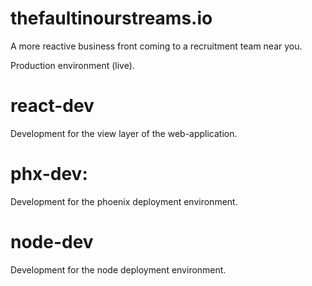 # thefaultinourstreams.io
A more reactive business front coming to a recruitment team near you.

Production environment (live).

# react-dev

Development for the view layer of the web-application.

# phx-dev: 

Development for the phoenix deployment environment.

# node-dev

Development for the node deployment environment.
